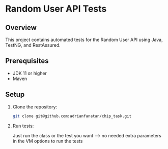 # Random User API Tests

## Overview

This project contains automated tests for the Random User API using Java, TestNG, and RestAssured.

## Prerequisites

- JDK 11 or higher
- Maven

## Setup

1. Clone the repository:
   ```bash
   git clone git@github.com:adrianfanatan/chip_task.git

2. Run tests:
   
   Just run the class or the test you want --> no needed extra parameters in the VM options to run the tests